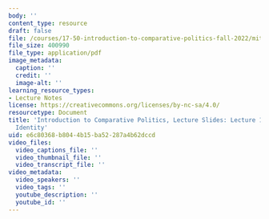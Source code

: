```yaml
---
body: ''
content_type: resource
draft: false
file: /courses/17-50-introduction-to-comparative-politics-fall-2022/mit17_50f22_lec15.pdf
file_size: 400990
file_type: application/pdf
image_metadata:
  caption: ''
  credit: ''
  image-alt: ''
learning_resource_types:
- Lecture Notes
license: https://creativecommons.org/licenses/by-nc-sa/4.0/
resourcetype: Document
title: 'Introduction to Comparative Politics, Lecture Slides: Lecture 15, National
  Identity'
uid: e6c80368-b804-4b15-ba52-287a4b62dccd
video_files:
  video_captions_file: ''
  video_thumbnail_file: ''
  video_transcript_file: ''
video_metadata:
  video_speakers: ''
  video_tags: ''
  youtube_description: ''
  youtube_id: ''
---
```

